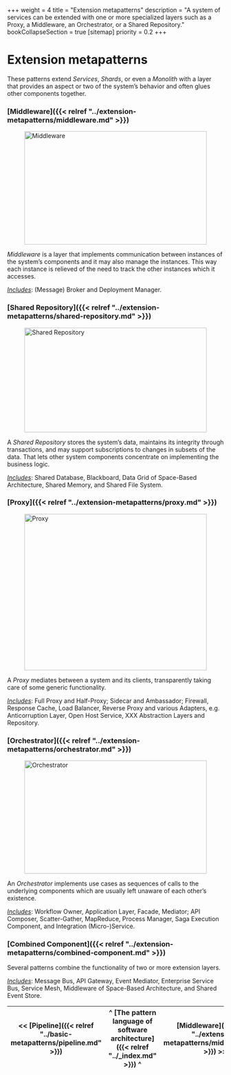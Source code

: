 +++
weight = 4
title = "Extension metapatterns"
description = "A system of services can be extended with one or more specialized layers such as a Proxy, a Middleware, an Orchestrator, or a Shared Repository."
bookCollapseSection = true
[sitemap]
  priority = 0.2
+++

# Extension metapatterns

These patterns extend *Services*, *Shards*, or even a *Monolith* with a layer that provides an aspect or two of the system’s behavior and often glues other components together\.

### [Middleware]({{< relref "../extension-metapatterns/middleware.md" >}})

<figure>
<a href="/diagrams/Contents/Middleware.png">
<picture>
<source srcset="/diagrams/Contents/Middleware.svg" media="(prefers-color-scheme: light), (prefers-color-scheme: no-preference)"/>
<source srcset="/diagrams/Contents/Middleware.dark.svg" media="(prefers-color-scheme: dark)"/>
<img src="/diagrams/Contents/Middleware.png" alt="Middleware" loading="lazy" width="1003" height="263" style="width:100%"/>
</picture>
</a>
</figure>

*Middleware* is a layer that implements communication between instances of the system’s components and it may also manage the instances\. This way each instance is relieved of the need to track the other instances which it accesses\.

*<ins>Includes</ins>*: \(Message\) Broker and Deployment Manager\.

### [Shared Repository]({{< relref "../extension-metapatterns/shared-repository.md" >}})

<figure>
<a href="/diagrams/Contents/Shared%20Repository.png">
<picture>
<source srcset="/diagrams/Contents/Shared%20Repository.svg" media="(prefers-color-scheme: light), (prefers-color-scheme: no-preference)"/>
<source srcset="/diagrams/Contents/Shared%20Repository.dark.svg" media="(prefers-color-scheme: dark)"/>
<img src="/diagrams/Contents/Shared%20Repository.png" alt="Shared Repository" loading="lazy" width="963" height="243" style="width:100%"/>
</picture>
</a>
</figure>

A *Shared Repository* stores the system’s data, maintains its integrity through transactions, and may support subscriptions to changes in subsets of the data\. That lets other system components concentrate on implementing the business logic\.

*<ins>Includes</ins>*: Shared Database, Blackboard, Data Grid of Space\-Based Architecture, Shared Memory, and Shared File System\.

### [Proxy]({{< relref "../extension-metapatterns/proxy.md" >}})

<figure>
<a href="/diagrams/Contents/Proxy.png">
<picture>
<source srcset="/diagrams/Contents/Proxy.svg" media="(prefers-color-scheme: light), (prefers-color-scheme: no-preference)"/>
<source srcset="/diagrams/Contents/Proxy.dark.svg" media="(prefers-color-scheme: dark)"/>
<img src="/diagrams/Contents/Proxy.png" alt="Proxy" loading="lazy" width="1023" height="363" style="width:100%"/>
</picture>
</a>
</figure>

A *Proxy* mediates between a system and its clients, transparently taking care of some generic functionality\.

*<ins>Includes</ins>*: Full Proxy and Half\-Proxy; Sidecar and Ambassador; Firewall, Response Cache, Load Balancer, Reverse Proxy and various Adapters, e\.g\. Anticorruption Layer, Open Host Service, XXX Abstraction Layers and Repository\.

### [Orchestrator]({{< relref "../extension-metapatterns/orchestrator.md" >}})

<figure>
<a href="/diagrams/Contents/Orchestrator.png">
<picture>
<source srcset="/diagrams/Contents/Orchestrator.svg" media="(prefers-color-scheme: light), (prefers-color-scheme: no-preference)"/>
<source srcset="/diagrams/Contents/Orchestrator.dark.svg" media="(prefers-color-scheme: dark)"/>
<img src="/diagrams/Contents/Orchestrator.png" alt="Orchestrator" loading="lazy" width="1023" height="263" style="width:100%"/>
</picture>
</a>
</figure>

An *Orchestrator* implements use cases as sequences of calls to the underlying components which are usually left unaware of each other’s existence\.

*<ins>Includes</ins>*: Workflow Owner, Application Layer, Facade, Mediator; API Composer, Scatter\-Gather, MapReduce, Process Manager, Saga Execution Component, and Integration \(Micro\-\)Service\.

### [Combined Component]({{< relref "../extension-metapatterns/combined-component.md" >}})

Several patterns combine the functionality of two or more extension layers\.

*<ins>Includes</ins>*: Message Bus, API Gateway, Event Mediator, Enterprise Service Bus, Service Mesh, Middleware of Space\-Based Architecture, and Shared Event Store\.

<nav>

| \<\< [Pipeline]({{< relref "../basic-metapatterns/pipeline.md" >}}) | ^ [The pattern language of software architecture]({{< relref "../_index.md" >}}) ^ | [Middleware]({{< relref "../extension-metapatterns/middleware.md" >}}) \>\> |
| --- | --- | --- |

</nav>